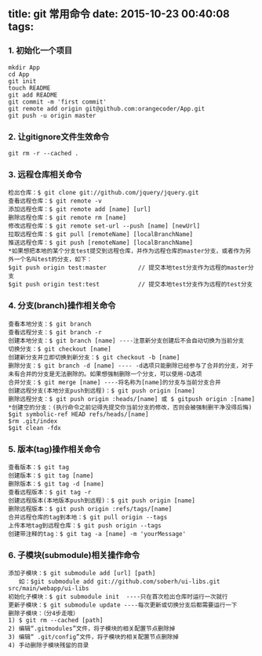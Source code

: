 title: git 常用命令
date: 2015-10-23 00:40:08
tags:
---
### 1. 初始化一个项目
	mkdir App
	cd App
	git init
	touch README
	git add README
	git commit -m 'first commit'
	git remote add origin git@github.com:orangecoder/App.git
	git push -u origin master

### 2. 让gitignore文件生效命令
	git rm -r --cached .

<!-- more -->	

### 3. 远程仓库相关命令
	检出仓库：$ git clone git://github.com/jquery/jquery.git
	查看远程仓库：$ git remote -v
	添加远程仓库：$ git remote add [name] [url]
	删除远程仓库：$ git remote rm [name]
	修改远程仓库：$ git remote set-url --push [name] [newUrl]
	拉取远程仓库：$ git pull [remoteName] [localBranchName]
	推送远程仓库：$ git push [remoteName] [localBranchName]
	*如果想把本地的某个分支test提交到远程仓库，并作为远程仓库的master分支，或者作为另外一个名叫test的分支，如下：
	$git push origin test:master         // 提交本地test分支作为远程的master分支
	$git push origin test:test           // 提交本地test分支作为远程的test分支

### 4. 分支(branch)操作相关命令
	查看本地分支：$ git branch
	查看远程分支：$ git branch -r
	创建本地分支：$ git branch [name] ----注意新分支创建后不会自动切换为当前分支
	切换分支：$ git checkout [name]
	创建新分支并立即切换到新分支：$ git checkout -b [name]
	删除分支：$ git branch -d [name] ---- -d选项只能删除已经参与了合并的分支，对于未有合并的分支是无法删除的。如果想强制删除一个分支，可以使用-D选项
	合并分支：$ git merge [name] ----将名称为[name]的分支与当前分支合并
	创建远程分支(本地分支push到远程)：$ git push origin [name]
	删除远程分支：$ git push origin :heads/[name] 或 $ gitpush origin :[name]
	*创建空的分支：(执行命令之前记得先提交你当前分支的修改，否则会被强制删干净没得后悔)
	$git symbolic-ref HEAD refs/heads/[name]
	$rm .git/index
	$git clean -fdx

### 5. 版本(tag)操作相关命令
	查看版本：$ git tag
	创建版本：$ git tag [name]
	删除版本：$ git tag -d [name]
	查看远程版本：$ git tag -r
	创建远程版本(本地版本push到远程)：$ git push origin [name]
	删除远程版本：$ git push origin :refs/tags/[name]
	合并远程仓库的tag到本地：$ git pull origin --tags
	上传本地tag到远程仓库：$ git push origin --tags
	创建带注释的tag：$ git tag -a [name] -m 'yourMessage'

### 6. 子模块(submodule)相关操作命令
	添加子模块：$ git submodule add [url] [path]
	   如：$git submodule add git://github.com/soberh/ui-libs.git src/main/webapp/ui-libs
	初始化子模块：$ git submodule init  ----只在首次检出仓库时运行一次就行
	更新子模块：$ git submodule update ----每次更新或切换分支后都需要运行一下
	删除子模块：（分4步走哦）
	1) $ git rm --cached [path]
	2) 编辑“.gitmodules”文件，将子模块的相关配置节点删除掉
	3) 编辑“ .git/config”文件，将子模块的相关配置节点删除掉
	4) 手动删除子模块残留的目录
